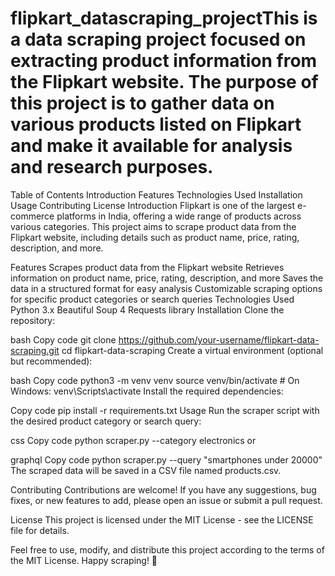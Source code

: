 # flipkart_datascraping_projectThis is a data scraping project focused on extracting product information from the Flipkart website. The purpose of this project is to gather data on various products listed on Flipkart and make it available for analysis and research purposes.

Table of Contents
Introduction
Features
Technologies Used
Installation
Usage
Contributing
License
Introduction
Flipkart is one of the largest e-commerce platforms in India, offering a wide range of products across various categories. This project aims to scrape product data from the Flipkart website, including details such as product name, price, rating, description, and more.

Features
Scrapes product data from the Flipkart website
Retrieves information on product name, price, rating, description, and more
Saves the data in a structured format for easy analysis
Customizable scraping options for specific product categories or search queries
Technologies Used
Python 3.x
Beautiful Soup 4
Requests library
Installation
Clone the repository:

bash
Copy code
git clone https://github.com/your-username/flipkart-data-scraping.git
cd flipkart-data-scraping
Create a virtual environment (optional but recommended):

bash
Copy code
python3 -m venv venv
source venv/bin/activate  # On Windows: venv\Scripts\activate
Install the required dependencies:

Copy code
pip install -r requirements.txt
Usage
Run the scraper script with the desired product category or search query:

css
Copy code
python scraper.py --category electronics
or

graphql
Copy code
python scraper.py --query "smartphones under 20000"
The scraped data will be saved in a CSV file named products.csv.

Contributing
Contributions are welcome! If you have any suggestions, bug fixes, or new features to add, please open an issue or submit a pull request.

License
This project is licensed under the MIT License - see the LICENSE file for details.

Feel free to use, modify, and distribute this project according to the terms of the MIT License. Happy scraping! 🚀
